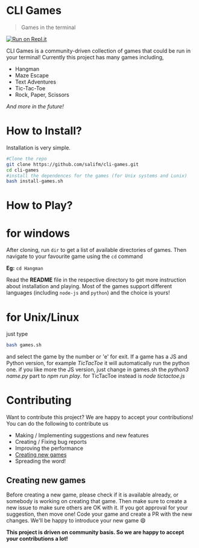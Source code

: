 # CLI Games

> Games in the terminal

[![Run on Repl.it](https://repl.it/badge/github/salifm/cli-games)](https://repl.it/@AllAwesome497/cli-games)

CLI Games is a community-driven collection of games that could be run in your terminal! Currently this project has many games including,
- Hangman
- Maze Escape
- Text Adventures
- Tic-Tac-Toe
- Rock, Paper, Scissors

*And more in the future!*

# How to Install?

Installation is very simple.

```bash
#Clone the repo
git clone https://github.com/salifm/cli-games.git
cd cli-games
#install the dependences for the games (for Unix systems and Lunix)
bash install-games.sh
```

# How to Play?
# for windows
After cloning, run `dir` to get a list of available directories of games. Then navigate to your favourite game using the `cd` command

**Eg:** `cd Hangman`

Read the **README** file in the respective directory to get more instruction about installation and playing.
Most of the games support different languages (including `node-js` and `python`) and the choice is yours!

# for Unix/Linux
just type
```sh
bash games.sh
```
and select the game by the number or 'e' for exit. If a game has a JS and Python version, for example *TicTacToe* it will automatically run the python one. if you like more the JS version, just change in games.sh the *python3 name.py* part to *npm run play*. for TicTacToe instead is *node tictactoe.js*

# Contributing

Want to contribute this project? We are happy to accept your contributions! You can do the following to contribute us

- Making / Implementing suggestions and new features
- Creating / Fixing bug reports
- Improving the performance
- [Creating new games](#creating-new-games)
- Spreading the word!

## Creating new games

Before creating a new game, please check if it is available already, or somebody is working on creating that game. Then make sure to create a new issue to make sure others are OK with it. If you got approval for your suggestion, then move one! Code your game and create a PR with the new changes. We'll be happy to introduce your new game :smile:

**This project is driven on community basis. So we are happy to accept your contributions a lot!**
